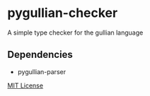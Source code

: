# pygullian-checker
A simple type checker for the gullian language

## Dependencies
* pygullian-parser

[MIT License](./LICENSE)